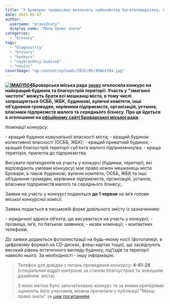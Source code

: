 ```yaml
---
title: "У Броварах традиційно визначать найохайнішу багатоповерхівку, приватний будинок та підприємство"
date: 2015-05-07
author: 
  username: "pravoZnaty"
  display_name: "Маєш право знати"
categories: 
  - "brovary"
tags: 
  - "blagoustriy"
  - "brovary"
  - "konkurs"
  - "naykrashhiy-budinok"
  - "novini"
coverImage: "wp-content/uploads/2015/05/IMAG1504.jpg"
---
```


**[![IMAG1504](https://mpz.brovary.org/wp-content/uploads/2015/05/IMAG1504.jpg)](https://mpz.brovary.org/wp-content/uploads/2015/05/IMAG1504.jpg)Броварська міська рада [знову](https://mpz.brovary.org/brovarchan-zaohochuyut-pratsyuvati-zamist-zhekiv-shlyahom-provedennya-konkursu-na-krashhiy-budinok/) оголосила конкурс на найкращий будинок та благоустрій території. Участь у "змаганні чистоти" можуть брати всі мешканці міста, в тому числі запрошуються ОСББ, ЖБК, будинкові, вуличні комітети, інші об’єднання громадян, керівники підприємств, організацій, установ, власники підприємств малого та середнього бізнесу. Про це йдеться в оголошенні на [офіційному сайті Броварської міської ради](http://www.brovary.kiev.ua/do-uvagi-meshkants%D1%96v-m%D1%96sta-brovari-takozh-budinkovikh-vulichnikh-kom%D1%96tet%D1%96v-osbb-zhbk-ta-%D1%96nshikh-ob%E2%80%99%D1%94).**

Номінації конкурсу:

\- кращий будинок комунальної власності міста; - кращий будинок колективної власності (ОСББ, ЖБК); - кращий приватний будинок; - кращий благоустрій території суб’єкта малого підприємництва; - краща територія, прилегла до підприємства.

Висувати претендентів на участь у конкурсі (будинки, території, які відповідають умовам конкурсу) має право кожен мешканець міста Бровари, а також будинкові, вуличні комітети, ОСББ, ЖБК та інші об’єднання громадян, керівники підприємств, організацій, установ, власники підприємств малого та середнього бізнесу;.

Заявки на участь у конкурсі подаються **до 1 червня** на ім’я голови міської конкурсної комісії.

Заявка подається в письмовій формі довільного змісту із зазначенням:

\- юридичної адреси об’єкта, що висувається на участь у конкурсі; - прізвища, ім’я, по батькові заявника; - назви номінації; - контактних телефонів.

До заявки додаються фотоілюстрації на будь-якому носії (фотопапері, в цифровому форматі на СD-дисках, флеш-картах тощо), що засвідчують високий рівень естетичного вигляду будинку, під’їздів та території навколо нього. За необхідності - іншу інформацію.

> Телефон для довідок з питань проведення конкурсу: **4-61-28** (спеціальний відділ контролю за станом благоустрою та зовнішнім дизайном  міста).
> 
> З якою метою було започатковано конкурс та за якими критеріями оцінюють його учасників, можна прочитати у публікації "Маєш право знати" за [цим посиланням](https://mpz.brovary.org/brovarchan-zaohochuyut-pratsyuvati-zamist-zhekiv-shlyahom-provedennya-konkursu-na-krashhiy-budinok/).
